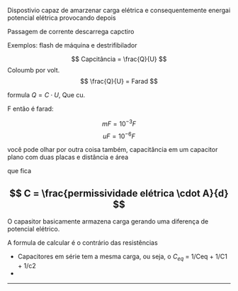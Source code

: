 Dispostivio capaz de amarzenar carga elétrica e consequentemente energai potencial elétrica provocando depois

Passagem de corrente descarrega capctiro
 
Exemplos: flash de máquina e destrifibilador 


$$
Capcitância = \frac{Q}{U} 
$$
Coloumb por volt. 
$$
\frac{Q}{U} = Farad
$$

formula $Q = C \cdot U$, Que cu.

F então é farad:

$$
mF = 10^{-3}F
$$
$$
uF = 10^{-6}F
$$

você pode olhar por outra coisa também, capacitância em um capacitor plano com duas placas e distância e área

que fica

$$
C = \frac{permissividade elétrica \cdot A}{d}
$$
---

O capasitor basicamente armazena carga gerando uma diferença de potencial elétrico.

A formula de calcular é o contrário das resistências

- Capacitores em série tem a mesma carga, ou seja, o $C_{eq}$ = 1/Ceq + 1/C1 + 1/c2
- 
---
